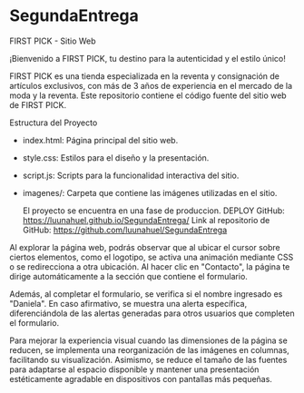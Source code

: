 # SegundaEntrega

 FIRST PICK - Sitio Web

¡Bienvenido a FIRST PICK, tu destino para la autenticidad y el estilo único!


FIRST PICK es una tienda especializada en la reventa y consignación de artículos exclusivos, con más de 3 años de experiencia en el mercado de la moda y la reventa.
Este repositorio contiene el código fuente del sitio web de FIRST PICK.

Estructura del Proyecto

- index.html: Página principal del sitio web.
- style.css: Estilos para el diseño y la presentación.
- script.js: Scripts para la funcionalidad interactiva del sitio.
- imagenes/: Carpeta que contiene las imágenes utilizadas en el sitio.

  El proyecto se encuentra en una fase de produccion.
  DEPLOY GitHub: https://luunahuel.github.io/SegundaEntrega/
  Link al repositorio de GitHub: https://github.com/luunahuel/SegundaEntrega

Al explorar la página web, podrás observar que al ubicar el cursor sobre ciertos elementos, como el logotipo, se activa una animación mediante CSS o se redirecciona a otra ubicación. Al hacer clic en "Contacto", la página te dirige automáticamente a la sección que contiene el formulario.

Además, al completar el formulario, se verifica si el nombre ingresado es "Daniela". En caso afirmativo, se muestra una alerta específica, diferenciándola de las alertas generadas para otros usuarios que completen el formulario.

Para mejorar la experiencia visual cuando las dimensiones de la página se reducen, se implementa una reorganización de las imágenes en columnas, facilitando su visualización. Asimismo, se reduce el tamaño de las fuentes para adaptarse al espacio disponible y mantener una presentación estéticamente agradable en dispositivos con pantallas más pequeñas.